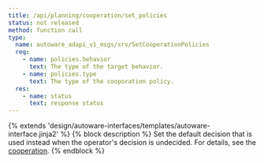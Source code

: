 ```yaml
---
title: /api/planning/cooperation/set_policies
status: not released
method: function call
type:
  name: autoware_adapi_v1_msgs/srv/SetCooperationPolicies
  req:
    - name: policies.behavior
      text: The type of the target behavior.
    - name: policies.type
      text: The type of the cooporation policy.
  res:
    - name: status
      text: response status
---
```


{% extends 'design/autoware-interfaces/templates/autoware-interface.jinja2' %}
{% block description %}
Set the default decision that is used instead when the operator's decision is undecided.
For details, see the [cooperation](../../../../features/cooperation.md).
{% endblock %}
